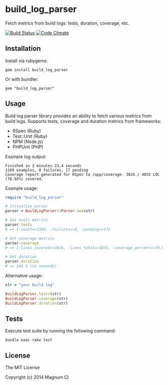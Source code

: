 # build_log_parser

Fetch metrics from build logs: tests, duration, coverage, etc.

[![Build Status](https://magnum-ci.com/status/eb64be07cb99aaa701aa902522f11ffa.png)](https://magnum-ci.com/public/71629b4f296ef091fc02/builds)
[![Code Climate](https://codeclimate.com/github/magnumci/build_log_parser.png)](https://codeclimate.com/github/magnumci/build_log_parser)

## Installation

Install via rubygems:

```
gem install build_log_parser
```

Or with bundler:

```
gem "build_log_parser"
```

## Usage

Build log parser library provides an ability to fetch various metrics from build
logs. Supports tests, coverage and duration metrics from frameworks:

- RSpec (Ruby)
- Test::Unit (Ruby)
- NPM (Node.js)
- PHPUnit (PHP)

Example log output:

```
Finished in 2 minutes 23.4 seconds
1169 examples, 0 failures, 17 pending
Coverage report generated for RSpec to /app/coverage. 3816 / 4835 LOC (78.92%) covered.
```

Example usage:

``` ruby
require "build_log_parser"

# Initialize parser
parser = BuildLogParser::Parser.new(str)

# Get tests metrics
parser.tests
# => {:count=>1169, :failures=>0, :pending=>17}

# Get coverage metrics
parser.coverage
# => {:lines_covered=>3816, :lines_total=>4835, :coverage_percent=>78.92}

# Get duration
parser.duration
# => 143.4 (in seconds)
```

Alternative usage:

``` ruby
str = "your build log"

BuildLogParser.tests(str)
BuildLogParser.coverage(str)
BuildLogParser.duration(str)
```

## Tests

Execute test suite by running the following command:

```
bundle exec rake test
```

## License

The MIT License

Copyright (c) 2014 Magnum CI